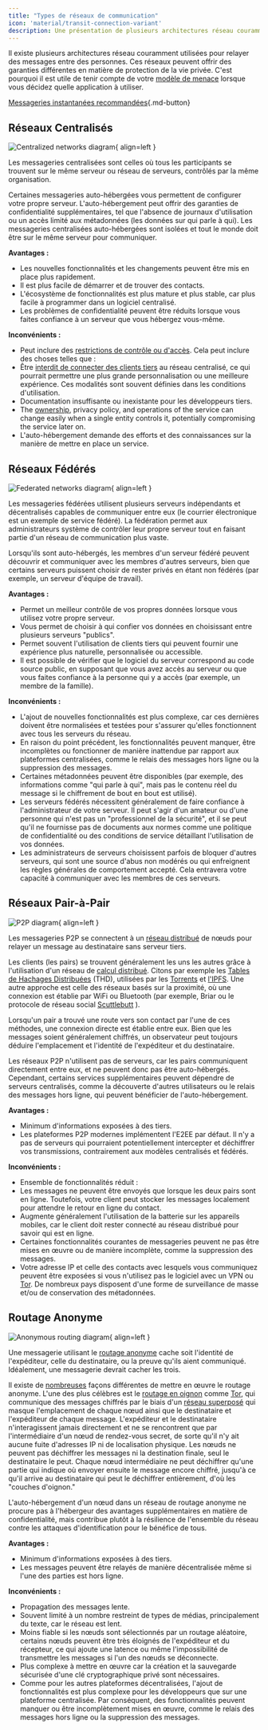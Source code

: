 ```yaml
---
title: "Types de réseaux de communication"
icon: 'material/transit-connection-variant'
description: Une présentation de plusieurs architectures réseau couramment utilisées par les applications de messagerie instantanée.
---
```


Il existe plusieurs architectures réseau couramment utilisées pour relayer des messages entre des personnes. Ces réseaux peuvent offrir des garanties différentes en matière de protection de la vie privée. C'est pourquoi il est utile de tenir compte de votre [modèle de menace](../basics/threat-modeling.md) lorsque vous décidez quelle application à utiliser.

[Messageries instantanées recommandées](../real-time-communication.md ""){.md-button}

## Réseaux Centralisés

![Centralized networks diagram](../assets/img/layout/network-centralized.svg){ align=left }

Les messageries centralisées sont celles où tous les participants se trouvent sur le même serveur ou réseau de serveurs, contrôlés par la même organisation.

Certaines messageries auto-hébergées vous permettent de configurer votre propre serveur. L'auto-hébergement peut offrir des garanties de confidentialité supplémentaires, tel que l'absence de journaux d'utilisation ou un accès limité aux métadonnées (les données sur qui parle à qui). Les messageries centralisées auto-hébergées sont isolées et tout le monde doit être sur le même serveur pour communiquer.

**Avantages :**

- Les nouvelles fonctionnalités et les changements peuvent être mis en place plus rapidement.
- Il est plus facile de démarrer et de trouver des contacts.
- L'écosystème de fonctionnalités est plus mature et plus stable, car plus facile à programmer dans un logiciel centralisé.
- Les problèmes de confidentialité peuvent être réduits lorsque vous faites confiance à un serveur que vous hébergez vous-même.

**Inconvénients :**

- Peut inclure des [restrictions de contrôle ou d'accès](https://drewdevault.com/2018/08/08/Signal.html). Cela peut inclure des choses telles que :
- Être [interdit de connecter des clients tiers](https://github.com/LibreSignal/LibreSignal/issues/37#issuecomment-217211165) au réseau centralisé, ce qui pourrait permettre une plus grande personnalisation ou une meilleure expérience. Ces modalités sont souvent définies dans les conditions d'utilisation.
- Documentation insuffisante ou inexistante pour les développeurs tiers.
- The [ownership](https://web.archive.org/web/20210729191953/https://blog.privacytools.io/delisting-wire), privacy policy, and operations of the service can change easily when a single entity controls it, potentially compromising the service later on.
- L'auto-hébergement demande des efforts et des connaissances sur la manière de mettre en place un service.

## Réseaux Fédérés

![Federated networks diagram](../assets/img/layout/network-decentralized.svg){ align=left }

Les messageries fédérées utilisent plusieurs serveurs indépendants et décentralisés capables de communiquer entre eux (le courrier électronique est un exemple de service fédéré). La fédération permet aux administrateurs système de contrôler leur propre serveur tout en faisant partie d'un réseau de communication plus vaste.

Lorsqu'ils sont auto-hébergés, les membres d'un serveur fédéré peuvent découvrir et communiquer avec les membres d'autres serveurs, bien que certains serveurs puissent choisir de rester privés en étant non fédérés (par exemple, un serveur d'équipe de travail).

**Avantages :**

- Permet un meilleur contrôle de vos propres données lorsque vous utilisez votre propre serveur.
- Vous permet de choisir à qui confier vos données en choisissant entre plusieurs serveurs "publics".
- Permet souvent l'utilisation de clients tiers qui peuvent fournir une expérience plus naturelle, personnalisée ou accessible.
- Il est possible de vérifier que le logiciel du serveur correspond au code source public, en supposant que vous avez accès au serveur ou que vous faites confiance à la personne qui y a accès (par exemple, un membre de la famille).

**Inconvénients :**

- L'ajout de nouvelles fonctionnalités est plus complexe, car ces dernières doivent être normalisées et testées pour s'assurer qu'elles fonctionnent avec tous les serveurs du réseau.
- En raison du point précédent, les fonctionnalités peuvent manquer, être incomplètes ou fonctionner de manière inattendue par rapport aux plateformes centralisées, comme le relais des messages hors ligne ou la suppression des messages.
- Certaines métadonnées peuvent être disponibles (par exemple, des informations comme "qui parle à qui", mais pas le contenu réel du message si le chiffrement de bout en bout est utilisé).
- Les serveurs fédérés nécessitent généralement de faire confiance à l'administrateur de votre serveur. Il peut s'agir d'un amateur ou d'une personne qui n'est pas un "professionnel de la sécurité", et il se peut qu'il ne fournisse pas de documents aux normes comme une politique de confidentialité ou des conditions de service détaillant l'utilisation de vos données.
- Les administrateurs de serveurs choisissent parfois de bloquer d'autres serveurs, qui sont une source d'abus non modérés ou qui enfreignent les règles générales de comportement accepté. Cela entravera votre capacité à communiquer avec les membres de ces serveurs.

## Réseaux Pair-à-Pair

![P2P diagram](../assets/img/layout/network-distributed.svg){ align=left }

Les messageries P2P se connectent à un [réseau distribué](https://fr.wikipedia.org/wiki/Réseau_distribué) de nœuds pour relayer un message au destinataire sans serveur tiers.

Les clients (les pairs) se trouvent généralement les uns les autres grâce à l'utilisation d'un réseau de [calcul distribué](https://fr.wikipedia.org/wiki/Calcul_distribué). Citons par exemple les [Tables de Hachages Distribuées](https://fr.wikipedia.org/wiki/Table_de_hachage_distribuée) (THD), utilisées par les [Torrents](https://fr.wikipedia.org/wiki/BitTorrent) et [l'IPFS](https://fr.wikipedia.org/wiki/InterPlanetary_File_System). Une autre approche est celle des réseaux basés sur la proximité, où une connexion est établie par WiFi ou Bluetooth (par exemple, Briar ou le protocole de réseau social [Scuttlebutt](https://scuttlebutt.nz) ).

Lorsqu'un pair a trouvé une route vers son contact par l'une de ces méthodes, une connexion directe est établie entre eux. Bien que les messages soient généralement chiffrés, un observateur peut toujours déduire l'emplacement et l'identité de l'expéditeur et du destinataire.

Les réseaux P2P n'utilisent pas de serveurs, car les pairs communiquent directement entre eux, et ne peuvent donc pas être auto-hébergés. Cependant, certains services supplémentaires peuvent dépendre de serveurs centralisés, comme la découverte d'autres utilisateurs ou le relais des messages hors ligne, qui peuvent bénéficier de l'auto-hébergement.

**Avantages :**

- Minimum d'informations exposées à des tiers.
- Les plateformes P2P modernes implémentent l'E2EE par défaut. Il n'y a pas de serveurs qui pourraient potentiellement intercepter et déchiffrer vos transmissions, contrairement aux modèles centralisés et fédérés.

**Inconvénients :**

- Ensemble de fonctionnalités réduit :
- Les messages ne peuvent être envoyés que lorsque les deux pairs sont en ligne. Toutefois, votre client peut stocker les messages localement pour attendre le retour en ligne du contact.
- Augmente généralement l'utilisation de la batterie sur les appareils mobiles, car le client doit rester connecté au réseau distribué pour savoir qui est en ligne.
- Certaines fonctionnalités courantes de messageries peuvent ne pas être mises en œuvre ou de manière incomplète, comme la suppression des messages.
- Votre adresse IP et celle des contacts avec lesquels vous communiquez peuvent être exposées si vous n'utilisez pas le logiciel avec un VPN [](../vpn.md) ou [Tor](../tor.md). De nombreux pays disposent d'une forme de surveillance de masse et/ou de conservation des métadonnées.

## Routage Anonyme

![Anonymous routing diagram](../assets/img/layout/network-anonymous-routing.svg){ align=left }

Une messagerie utilisant le [routage anonyme](https://doi.org/10.1007/978-1-4419-5906-5_628) cache soit l'identité de l'expéditeur, celle du destinataire, ou la preuve qu'ils aient communiqué. Idéalement, une messagerie devrait cacher les trois.

Il existe de [nombreuses](https://doi.org/10.1145/3182658) façons différentes de mettre en œuvre le routage anonyme. L'une des plus célèbres est le [routage en oignon](https://en.wikipedia.org/wiki/Onion_routing) comme [Tor](https://fr.wikipedia.org/wiki/Tor_(réseau)), qui communique des messages chiffrés par le biais d'un [réseau superposé](https://fr.wikipedia.org/wiki/Réseau_superposé) qui masque l'emplacement de chaque nœud ainsi que le destinataire et l'expéditeur de chaque message. L'expéditeur et le destinataire n'interagissent jamais directement et ne se rencontrent que par l'intermédiaire d'un nœud de rendez-vous secret, de sorte qu'il n'y ait aucune fuite d'adresses IP ni de localisation physique. Les nœuds ne peuvent pas déchiffrer les messages ni la destination finale, seul le destinataire le peut. Chaque nœud intermédiaire ne peut déchiffrer qu'une partie qui indique où envoyer ensuite le message encore chiffré, jusqu'à ce qu'il arrive au destinataire qui peut le déchiffrer entièrement, d'où les "couches d'oignon."

L'auto-hébergement d'un nœud dans un réseau de routage anonyme ne procure pas à l'hébergeur des avantages supplémentaires en matière de confidentialité, mais contribue plutôt à la résilience de l'ensemble du réseau contre les attaques d'identification pour le bénéfice de tous.

**Avantages :**

- Minimum d'informations exposées à des tiers.
- Les messages peuvent être relayés de manière décentralisée même si l'une des parties est hors ligne.

**Inconvénients :**

- Propagation des messages lente.
- Souvent limité à un nombre restreint de types de médias, principalement du texte, car le réseau est lent.
- Moins fiable si les nœuds sont sélectionnés par un routage aléatoire, certains nœuds peuvent être très éloignés de l'expéditeur et du récepteur, ce qui ajoute une latence ou même l'impossibilité de transmettre les messages si l'un des nœuds se déconnecte.
- Plus complexe à mettre en œuvre car la création et la sauvegarde sécurisée d'une clé cryptographique privé sont nécessaires.
- Comme pour les autres plateformes décentralisées, l'ajout de fonctionnalités est plus complexe pour les développeurs que sur une plateforme centralisée. Par conséquent, des fonctionnalités peuvent manquer ou être incomplètement mises en œuvre, comme le relais des messages hors ligne ou la suppression des messages.
